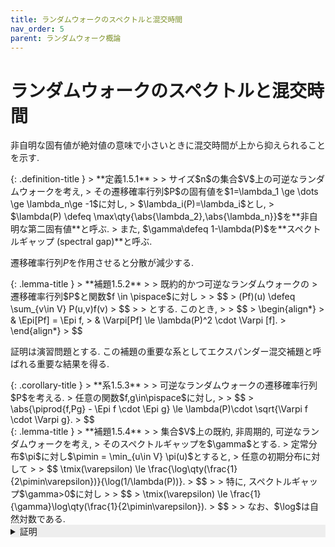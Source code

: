 ```yaml
---
title: ランダムウォークのスペクトルと混交時間
nav_order: 5
parent: ランダムウォーク概論
---
```

# ランダムウォークのスペクトルと混交時間

非自明な固有値が絶対値の意味で小さいときに混交時間が上から抑えられることを示す. 

<div id="def:second eigenvalue" markdown="1">
{: .definition-title }
> **定義1.5.1**
>
> サイズ$n$の集合$V$上の可逆なランダムウォークを考え, 
> その遷移確率行列$P$の固有値を$1=\lambda_1 \ge \dots \ge \lambda_n\ge -1$に対し, 
> $\lambda_i(P)=\lambda_i$とし, 
> $\lambda(P) \defeq \max\qty{\abs{\lambda_2},\abs{\lambda_n}}$を**非自明な第二固有値**と呼ぶ. 
> また, $\gamma\defeq 1-\lambda(P)$を**スペクトルギャップ (spectral gap)**と呼ぶ. 
</div>

遷移確率行列$P$を作用させると分散が減少する. 

<div id="lemma:variance" markdown="1">
{: .lemma-title }
> **補題1.5.2**
>
> 既約的かつ可逆なランダムウォークの
> 遷移確率行列$P$と関数$f \in \pispace$に対し
>
> $$
> (Pf)(u) \defeq \sum_{v\in V} P(u,v)f(v)
> $$
>
> とする. このとき, 
>
> $$
> \begin{align*}
>  & \Epi[Pf] = \Epi f,                            
>  & \Varpi[Pf] \le \lambda(P)^2 \cdot \Varpi [f]. 
> \end{align*}
> $$
</div>

証明は演習問題とする. 
この補題の重要な系としてエクスパンダー混交補題と呼ばれる重要な結果を得る. 

<div id="cor:general expander mixing lemma" markdown="1">
{: .corollary-title }
> **系1.5.3**
>
> 可逆なランダムウォークの遷移確率行列$P$を考える. 
> 任意の関数$f,g\in\pispace$に対し, 
>
> $$
> \abs{\piprod{f,Pg} - \Epi f \cdot \Epi g} \le \lambda(P)\cdot \sqrt{\Varpi f \cdot \Varpi g}. 
> $$
</div>

<div id="lemma:mixing time and spectral gap" markdown="1">
{: .lemma-title }
> **補題1.5.4**
>
> 集合$V$上の既約, 非周期的, 可逆なランダムウォークを考え, 
> そのスペクトルギャップを$\gamma$とする. 
> 定常分布$\pi$に対し$\pimin = \min_{u\in V} \pi(u)$とすると, 
> 任意の初期分布に対して
>
> $$
 \tmix(\varepsilon) \le \frac{\log\qty(\frac{1}{2\pimin\varepsilon})}{\log(1/\lambda(P))}. 
> $$
>
> 特に, スペクトルギャップ$\gamma>0$に対し
>
> $$
> \tmix(\varepsilon) \le \frac{1}{\gamma}\log\qty(\frac{1}{2\pimin\varepsilon}). 
> $$
>
> なお、$\log$は自然対数である. 
</div>

<details markdown="1" style="background-color: #eee;">
<summary style="display: list-item">証明</summary>

[定理1.4.4]({{site.baseurl}}/docs/chap1/pi_innerprod#thm:eigendecomposition)の正規直交基底を$x_1,\dots,x_n$とする. 
ピタゴラスの定理より任意のベクトル$f \in \Real^V$は

$$
\pinorm{f}^2 = \sum_{i=1}^n \piprod{f,x_i}^2
$$

を満たす. 
特に, 頂点$u$を固定し$f$としてディラック測度$f=\delta_u$とすると

$$
\begin{align*}
  \pi(u) & = \pinorm{\delta_u}^2                                                    \\
       & = \sum_{i=1}^n \piprod{\delta_u,x_i}^2                                       \\   
       & = \sum_{i=1}^n \pi(u)^2x_i(u)^2                                                \\ 
       & = \pi(u)^2 + \pi(u)^2\sum_{i=2}^n x_i(u)^2 &  & \text{($\because x_1=\allone$)}
\end{align*}
$$

を得る. 
特に, $\sum_{i=2}^n x_i(u)^2 = \frac{1}{\pi(u)} - 1 \le \frac{1}{\pi(u)}$である. 

ここで, [定理1.4.4]({{site.baseurl}}/docs/chap1/pi_innerprod#thm:eigendecomposition)より, $P^t\Pi^{-1} - J$の第$(u,v)$成分に着目すると

$$
\begin{align*}
  \abs{\frac{P^t(u,v)}{\pi(v)} - 1} & \le \sum_{i=2}^n \abs{\lambda_i}^t \abs{x_i(u)x_i(v)}\\
                     & \le \lambda^t  \sqrt{\sum_{i=2}^n x_i(u)^2} \sqrt{\sum_{i=2}^n x_i(v)^2} &  & \text{$\because$Cauchy-Schwarzの不等式} \\
                     & \le \frac{\lambda^t}{\sqrt{\pi(u)\pi(v)}}        \\                                                      
                     & \le \frac{\lambda^t}{\pimin}
\end{align*}
$$

を得る. 
特に, 任意の頂点$u\in V$に対して

$$
\dtv\qty(P^t(u,\cdot),\pi) = \frac{1}{2}\sum_{v\in V} \abs{P^t(u,v) - \pi(v)} \le \frac{\lambda^t}{2\pimin}
$$

なので, 任意の初期分布に対して混交時間は

$$
\tmix(\varepsilon) \le \inf\qty{t\ge 0\colon \frac{\lambda^t}{2\pimin} \le \varepsilon} \le \frac{\log\qty(\frac{1}{2\pimin\varepsilon})}{\log(1/\lambda(P))} \le \frac{1}{\gamma}\log\qty(\frac{1}{2\pimin\varepsilon}). 
$$

最後の不等式では${}^\forall x\in \Real,x\le \mathrm{e}^{x-1}$を用いた. 

</details>
